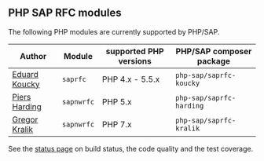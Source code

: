 ## PHP SAP RFC modules

The following PHP modules are currently supported by PHP/SAP.

Author                   | Module      | supported PHP versions | PHP/SAP composer package
------------------------ | ----------- | ---------------------- | ------------------------
[Eduard Koucky][koucky]  | `saprfc`    | PHP 4.x - 5.5.x        | `php-sap/saprfc-koucky`
[Piers Harding][harding] | `sapnwrfc`  | PHP 5.x                | `php-sap/saprfc-harding`
[Gregor Kralik][kralik]  | `sapnwrfc`  | PHP 7.x                | `php-sap/saprfc-kralik`

See the [status page](status) on build status, the code quality and the test coverage. 

[koucky]: http://saprfc.sourceforge.net/ "SAPRFC extension module for PHP"
[harding]: https://github.com/piersharding/php-sapnwrfc "SAP RFC Connector using the SAP NW RFC SDK for PHP"
[kralik]: https://github.com/gkralik/php7-sapnwrfc "SAP NW RFC SDK extension for PHP7"
